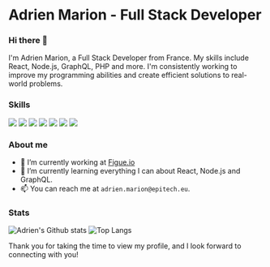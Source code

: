 # Adrien Marion - Full Stack Developer

### Hi there 👋 

I'm Adrien Marion, a Full Stack Developer from France. My skills include React, Node.js, GraphQL, PHP and more. I'm consistently working to improve my programming abilities and create efficient solutions to real-world problems. 

### Skills

<p align="left">
  <img src="https://img.shields.io/badge/-JavaScript-yellow?style=for-the-badge&logo=javascript&logoColor=white" />
  <img src="https://img.shields.io/badge/-React-blue?style=for-the-badge&logo=react&logoColor=white" />
  <img src="https://img.shields.io/badge/-Node.js-green?style=for-the-badge&logo=node.js&logoColor=white" />
  <img src="https://img.shields.io/badge/-GraphQL-pink?style=for-the-badge&logo=graphql&logoColor=white" />
  <img src="https://img.shields.io/badge/-HTML-orange?style=for-the-badge&logo=html5&logoColor=white" />
  <img src="https://img.shields.io/badge/-CSS-blueviolet?style=for-the-badge&logo=css3&logoColor=white" />
  <img src="https://img.shields.io/badge/-PHP-purple?style=for-the-badge&logo=php&logoColor=white" />
</p>

### About me

- 🔭 I’m currently working at [Figue.io](https://www.figue.io/)
- 🌱 I’m currently learning everything I can about React, Node.js and GraphQL.
- 📫 You can reach me at `adrien.marion@epitech.eu`.

### Stats

![Adrien's Github stats](https://github-readme-stats.vercel.app/api?username=adrimarn&show_icons=true)
![Top Langs](https://github-readme-stats.vercel.app/api/top-langs/?username=adrimarn&layout=compact)

Thank you for taking the time to view my profile, and I look forward to connecting with you! 
